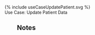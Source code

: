 
<figure>
{% include useCaseUpdatePatient.svg %}
  <figcaption>Use Case:  Update Patient Data</figcaption>
<figure>

## Notes


